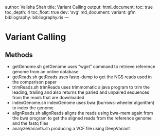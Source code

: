author: Valisha Shah title: Variant Calling output: html\_document: toc:
true toc\_depth: 4 toc\_float: true dev: ‘svg’ md\_document: variant:
gfm bibliography: bibliography.ris —

Variant Calling
===============

Methods
-------

-   getGenome.sh getGenome uses “wget” command to retrieve reference
    genome from an online database
-   getReads.sh getReads uses fastq-dump to get the NGS reads used in
    the comparison paper
-   trimReads.sh trimReads uses trimmomatic a java program to trim the
    leading, trailing and also returns the paried and unpaired sequences
    from the reads that are downloaded
-   indexGenome.sh indexGenome uses bwa (burrows-wheeler algorithm) to
    index the genome
-   alignReads.sh alignReads aligns the reads using bwa-mem again from
    the bwa program to get the aligned reads from the reference genome
    and the fastq files
-   analyzeVariants.sh producing a VCF file using DeepVariant
